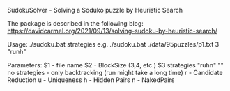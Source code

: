 SudokuSolver - Solving a Soduko puzzle by Heuristic Search

The package is described in the following blog: 
https://davidcarmel.org/2021/09/13/solving-sudoku-by-heuristic-search/

Usage: ./sudoku.bat <file-name> <block-size> strategies
e.g. ./sudoku.bat ./data/95puzzles/p1.txt  3 "runh"

Parameters: 
  $1 - file name 
  $2 - BlockSize  (3,4, etc.)
  $3 strategies "ruhn"
      "" no strategies - only backtracking (run might take a long time)
      r - Candidate Reduction
      u - Uniqueness
      h - Hidden Pairs
      n - NakedPairs
